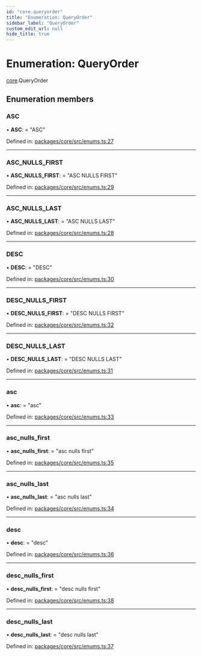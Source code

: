 ```yaml
---
id: "core.queryorder"
title: "Enumeration: QueryOrder"
sidebar_label: "QueryOrder"
custom_edit_url: null
hide_title: true
---
```


# Enumeration: QueryOrder

[core](../modules/core.md).QueryOrder

## Enumeration members

### ASC

• **ASC**: = "ASC"

Defined in: [packages/core/src/enums.ts:27](https://github.com/mikro-orm/mikro-orm/blob/bcf1a0899b/packages/core/src/enums.ts#L27)

___

### ASC\_NULLS\_FIRST

• **ASC\_NULLS\_FIRST**: = "ASC NULLS FIRST"

Defined in: [packages/core/src/enums.ts:29](https://github.com/mikro-orm/mikro-orm/blob/bcf1a0899b/packages/core/src/enums.ts#L29)

___

### ASC\_NULLS\_LAST

• **ASC\_NULLS\_LAST**: = "ASC NULLS LAST"

Defined in: [packages/core/src/enums.ts:28](https://github.com/mikro-orm/mikro-orm/blob/bcf1a0899b/packages/core/src/enums.ts#L28)

___

### DESC

• **DESC**: = "DESC"

Defined in: [packages/core/src/enums.ts:30](https://github.com/mikro-orm/mikro-orm/blob/bcf1a0899b/packages/core/src/enums.ts#L30)

___

### DESC\_NULLS\_FIRST

• **DESC\_NULLS\_FIRST**: = "DESC NULLS FIRST"

Defined in: [packages/core/src/enums.ts:32](https://github.com/mikro-orm/mikro-orm/blob/bcf1a0899b/packages/core/src/enums.ts#L32)

___

### DESC\_NULLS\_LAST

• **DESC\_NULLS\_LAST**: = "DESC NULLS LAST"

Defined in: [packages/core/src/enums.ts:31](https://github.com/mikro-orm/mikro-orm/blob/bcf1a0899b/packages/core/src/enums.ts#L31)

___

### asc

• **asc**: = "asc"

Defined in: [packages/core/src/enums.ts:33](https://github.com/mikro-orm/mikro-orm/blob/bcf1a0899b/packages/core/src/enums.ts#L33)

___

### asc\_nulls\_first

• **asc\_nulls\_first**: = "asc nulls first"

Defined in: [packages/core/src/enums.ts:35](https://github.com/mikro-orm/mikro-orm/blob/bcf1a0899b/packages/core/src/enums.ts#L35)

___

### asc\_nulls\_last

• **asc\_nulls\_last**: = "asc nulls last"

Defined in: [packages/core/src/enums.ts:34](https://github.com/mikro-orm/mikro-orm/blob/bcf1a0899b/packages/core/src/enums.ts#L34)

___

### desc

• **desc**: = "desc"

Defined in: [packages/core/src/enums.ts:36](https://github.com/mikro-orm/mikro-orm/blob/bcf1a0899b/packages/core/src/enums.ts#L36)

___

### desc\_nulls\_first

• **desc\_nulls\_first**: = "desc nulls first"

Defined in: [packages/core/src/enums.ts:38](https://github.com/mikro-orm/mikro-orm/blob/bcf1a0899b/packages/core/src/enums.ts#L38)

___

### desc\_nulls\_last

• **desc\_nulls\_last**: = "desc nulls last"

Defined in: [packages/core/src/enums.ts:37](https://github.com/mikro-orm/mikro-orm/blob/bcf1a0899b/packages/core/src/enums.ts#L37)
